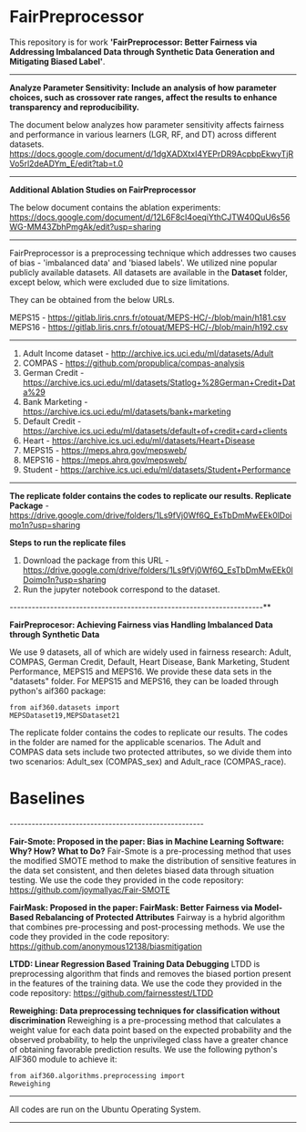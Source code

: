 <h1> FairPreprocessor </h1>

This repository is for work **'FairPreprocessor: Better Fairness via Addressing Imbalanced Data through Synthetic Data Generation and Mitigating Biased Label'**.

********************************************************************************************************

**Analyze Parameter Sensitivity: Include an analysis of how parameter choices, such as crossover rate ranges, affect the results to enhance transparency and reproducibility.**

The document below analyzes how parameter sensitivity affects fairness and performance in various learners (LGR, RF, and DT) across different datasets.
https://docs.google.com/document/d/1dgXADXtxI4YEPrDR9AcpbpEkwyTjRVo5rl2deADYm_E/edit?tab=t.0

 ********************************************************************************************************

**Additional Ablation Studies on FairPreprocessor**

The below document contains the ablation experiments:
https://docs.google.com/document/d/12L6F8cI4oeqiYthCJTW40QuU6s56WG-MM43ZbhPmgAk/edit?usp=sharing 
 
 ********************************************************************************************************

FairPreprocessor is a preprocessing technique which addresses two causes of bias - 'imbalanced data' and 'biased labels'. We utilized nine popular publicly available datasets.
All datasets are available in the **Dataset** folder, except below, which were excluded due to size limitations.

They can be obtained from the below URLs.

MEPS15 - https://gitlab.liris.cnrs.fr/otouat/MEPS-HC/-/blob/main/h181.csv <br />
MEPS16 - https://gitlab.liris.cnrs.fr/otouat/MEPS-HC/-/blob/main/h192.csv

********************************************************************************************************

1. Adult Income dataset - http://archive.ics.uci.edu/ml/datasets/Adult
2. COMPAS - https://github.com/propublica/compas-analysis
3. German Credit - https://archive.ics.uci.edu/ml/datasets/Statlog+%28German+Credit+Data%29
4. Bank Marketing - https://archive.ics.uci.edu/ml/datasets/bank+marketing
5. Default Credit - https://archive.ics.uci.edu/ml/datasets/default+of+credit+card+clients
6. Heart - https://archive.ics.uci.edu/ml/datasets/Heart+Disease
7. MEPS15 - https://meps.ahrq.gov/mepsweb/
8. MEPS16 - https://meps.ahrq.gov/mepsweb/
9. Student - https://archive.ics.uci.edu/ml/datasets/Student+Performance

********************************************************************************************************

**The replicate folder contains the codes to replicate our results. 
Replicate Package** -  https://drive.google.com/drive/folders/1Ls9fVj0Wf6Q_EsTbDmMwEEk0lDoimo1n?usp=sharing

**Steps to run the replicate files**

1. Download the package from this URL - https://drive.google.com/drive/folders/1Ls9fVj0Wf6Q_EsTbDmMwEEk0lDoimo1n?usp=sharing
2. Run the jupyter notebook correspond to the dataset.

*---------------------------------------------------------------------***

**FairPreprocesor: Achieving Fairness vias Handling Imbalanced Data through Synthetic Data**

We use 9 datasets, all of which are widely used in fairness research: Adult, COMPAS, German Credit, Default, Heart Disease, Bank Marketing, Student Performance, MEPS15 and MEPS16. We provide these data sets in the "datasets" folder. For MEPS15 and MEPS16, they can be loaded through python's aif360 package:

<code>from aif360.datasets import MEPSDataset19,MEPSDataset21</code>


The replicate folder contains the codes to replicate our results. 
The codes in the folder are named for the applicable scenarios. The Adult and COMPAS data sets include two protected attributes, so we divide them into two scenarios: Adult_sex (COMPAS_sex) and Adult_race (COMPAS_race).

<h1> Baselines </h1>
-----------------------------------------------------

**Fair-Smote: Proposed in the paper: Bias in Machine Learning Software: Why? How? What to Do?**
Fair-Smote is a pre-processing method that uses the modified SMOTE method to make the distribution of sensitive features in the data set consistent, and then deletes biased data through situation testing.
We use the code they provided in the code repository: https://github.com/joymallyac/Fair-SMOTE

**FairMask: Proposed in the paper: FairMask: Better Fairness via Model-Based Rebalancing of Protected Attributes**
Fairway is a hybrid algorithm that combines pre-processing and post-processing methods. 
We use the code they provided in the code repository: https://github.com/anonymous12138/biasmitigation 

**LTDD: Linear Regression Based Training Data Debugging**
LTDD is preprocessing algorithm that finds and removes the biased portion present in the features of the training data.
We use the code they provided in the code repository: https://github.com/fairnesstest/LTDD
 
**Reweighing: Data preprocessing techniques for classification without discrimination**
Reweighing is a pre-processing method that calculates a weight value for each data point based on the expected probability and the observed probability, to help the unprivileged class have a greater chance of obtaining favorable prediction results. 
We use the following python's AIF360 module to achieve it:

<code>from aif360.algorithms.preprocessing import Reweighing</code>

-----------------------------------------------------

All codes are run on the Ubuntu Operating System. 

--------------------------------


